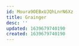 ```yaml
---
id: Moura9OEBxUJQhLnrN6Xz
title: Grainger
desc: ''
updated: 1639679740190
created: 1639679740190
---
```


